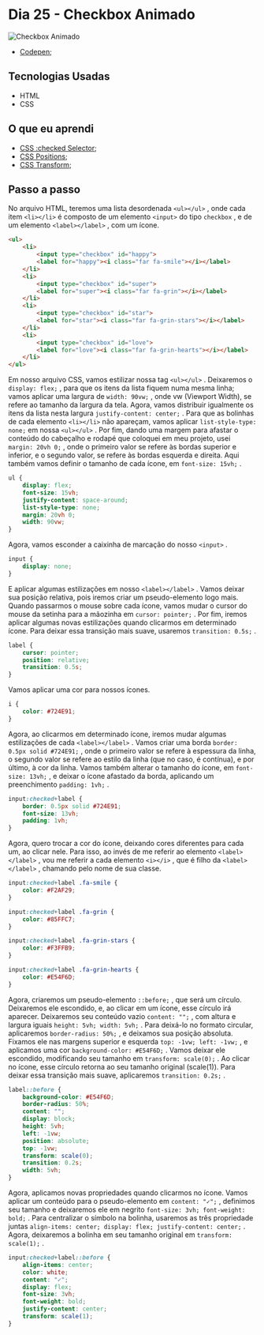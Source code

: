 # Dia 25 - Checkbox Animado

![Checkbox Animado](./captured.gif?raw=true "Checkbox Animado")

*   [Codepen](https://codepen.io/lizvidotti91/pen/pobvGYO); 

## Tecnologias Usadas

*   HTML
*   CSS

## O que eu aprendi

*   [CSS :checked Selector](https://www.w3schools.com/cssref/sel_checked.asp); 
*   [CSS Positions](https://www.w3schools.com/css/css_positioning.asp); 
*   [CSS Transform](https://www.w3schools.com/cssref/css3_pr_transform.asp); 

## Passo a passo

No arquivo HTML, teremos uma lista desordenada `<ul></ul>` , onde cada item `<li></li>` é composto de um elemento `<input>` do tipo `checkbox` , e de um elemento `<label></label>` , com um ícone.

``` html
<ul>
    <li>
        <input type="checkbox" id="happy">
        <label for="happy"><i class="far fa-smile"></i></label>
    </li>
    <li>
        <input type="checkbox" id="super">
        <label for="super"><i class="far fa-grin"></i></label>
    </li>
    <li>
        <input type="checkbox" id="star">
        <label for="star"><i class="far fa-grin-stars"></i></label>
    </li>
    <li>
        <input type="checkbox" id="love">
        <label for="love"><i class="far fa-grin-hearts"></i></label>
    </li>
</ul>
```

Em nosso arquivo CSS, vamos estilizar nossa tag `<ul></ul>` . Deixaremos o `display: flex;` , para que os itens da lista fiquem numa mesma linha; vamos aplicar uma largura de `width: 90vw;` , onde vw (Viewport Width), se refere ao tamanho da largura da tela. Agora, vamos distribuir igualmente os itens da lista nesta largura `justify-content: center;` . Para que as bolinhas de cada elemento `<li></li>` não apareçam, vamos aplicar `list-style-type: none;` em nossa `<ul></ul>` . Por fim, dando uma margem para afastar o conteúdo do cabeçalho e rodapé que coloquei em meu projeto, usei `margin: 20vh 0;` , onde o primeiro valor se refere às bordas superior e inferior, e o segundo valor, se refere às bordas esquerda e direita. Aqui também vamos definir o tamanho de cada ícone, em `font-size: 15vh;` .

``` css
ul {
    display: flex;
    font-size: 15vh;
    justify-content: space-around;
    list-style-type: none;
    margin: 20vh 0;
    width: 90vw;
}
```

Agora, vamos esconder a caixinha de marcação do nosso `<input>` .

``` css
input {
    display: none;
}
```

E aplicar algumas estilizações em nosso `<label></label>` . Vamos deixar sua posição relativa, pois iremos criar um pseudo-elemento logo mais. Quando passarmos o mouse sobre cada ícone, vamos mudar o cursor do mouse da setinha para a mãozinha em `cursor: pointer;` . Por fim, iremos aplicar algumas novas estilizações quando clicarmos em determinado ícone. Para deixar essa transição mais suave, usaremos `transition: 0.5s;` .

``` css
label {
    cursor: pointer;
    position: relative;
    transition: 0.5s;
}
```

Vamos aplicar uma cor para nossos ícones. 

``` css
i {
    color: #724E91;
}
```

Agora, ao clicarmos em determinado ícone, iremos mudar algumas estilizações de cada `<label></label>` . Vamos criar uma borda `border: 0.5px solid #724E91;` , onde o primeiro valor se refere à espessura da linha, o segundo valor se refere ao estilo da linha (que no caso, é contínua), e por último, à cor da linha. Vamos também alterar o tamanho do ícone, em `font-size: 13vh;` , e deixar o ícone afastado da borda, aplicando um preenchimento `padding: 1vh;` .

``` css
input:checked+label {
    border: 0.5px solid #724E91;
    font-size: 13vh;
    padding: 1vh;
}
```

Agora, quero trocar a cor do ícone, deixando cores diferentes para cada um, ao clicar nele. Para isso, ao invés de me referir ao elemento `<label></label>` , vou me referir a cada elemento `<i></i>` , que é filho da `<label></label>` , chamando pelo nome de sua classe.

``` css
input:checked+label .fa-smile {
    color: #F2AF29;
}

input:checked+label .fa-grin {
    color: #85FFC7;
}

input:checked+label .fa-grin-stars {
    color: #F3FFB9;
}

input:checked+label .fa-grin-hearts {
    color: #E54F6D;
}
```

Agora, criaremos um pseudo-elemento `::before;` , que será um círculo. Deixaremos ele escondido, e, ao clicar em um ícone, esse círculo irá aparecer. Deixaremos seu conteúdo vazio `content: "";` , com altura e largura iguais `height: 5vh; width: 5vh;` . Para deixá-lo no formato circular, aplicaremos `border-radius: 50%;` , e deixamos sua posição absoluta. Fixamos ele nas margens superior e esquerda `top: -1vw; left: -1vw;` , e aplicamos uma cor `background-color: #E54F6D;` . Vamos deixar ele escondido, modificando seu tamanho em `transform: scale(0);` . Ao clicar no ícone, esse círculo retorna ao seu tamanho original (scale(1)). Para deixar essa transição mais suave, aplicaremos `transition: 0.2s;` .

``` css
label::before {
    background-color: #E54F6D;
    border-radius: 50%;
    content: "";
    display: block;
    height: 5vh;
    left: -1vw;
    position: absolute;
    top: -1vw;
    transform: scale(0);
    transition: 0.2s;
    width: 5vh;
}
```

Agora, aplicamos novas propriedades quando clicarmos no ícone. Vamos aplicar um conteúdo para o pseudo-elemento em `content: "✓";` , definimos seu tamanho e deixaremos ele em negrito `font-size: 3vh; font-weight: bold;` . Para centralizar o símbolo na bolinha, usaremos as três propriedade juntas `align-items: center; display: flex; justify-content: center;` . Agora, deixaremos a bolinha em seu tamanho original em `transform: scale(1);` .

``` css
input:checked+label::before {
    align-items: center;
    color: white;
    content: "✓";
    display: flex;
    font-size: 3vh;
    font-weight: bold;
    justify-content: center;
    transform: scale(1);
}
```
